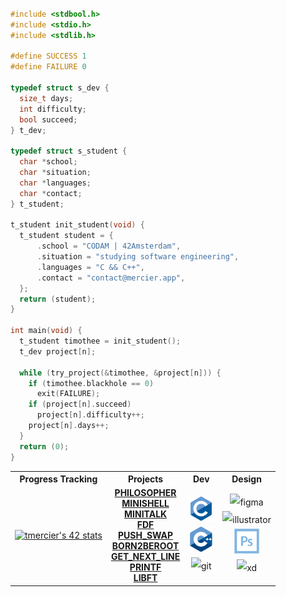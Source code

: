 ```c

#include <stdbool.h>
#include <stdio.h>
#include <stdlib.h>

#define SUCCESS 1
#define FAILURE 0

typedef struct s_dev {
  size_t days;
  int difficulty;
  bool succeed;
} t_dev;

typedef struct s_student {
  char *school;
  char *situation;
  char *languages;
  char *contact;
} t_student;

t_student init_student(void) {
  t_student student = {
      .school = "CODAM | 42Amsterdam",
      .situation = "studying software engineering",
      .languages = "C && C++",
      .contact = "contact@mercier.app",
  };
  return (student);
}

int main(void) {
  t_student timothee = init_student();
  t_dev project[n];
  
  while (try_project(&timothee, &project[n])) {
    if (timothee.blackhole == 0)
      exit(FAILURE);
    if (project[n].succeed)
      project[n].difficulty++;
    project[n].days++;
  }
  return (0);
}

```
<table>
    <tr>
        <th>Progress Tracking</th>
        <th>Projects</th>
        <th>Dev</th>
        <th>Design</th>
    </tr>
    <tr>
        <td style="text-align: center;">
            <a href="https://github.com/JaeSeoKim/badge42"><img src="https://badge42.vercel.app/api/v2/clafi69q000590fmnc94ufq04/stats?cursusId=21&coalitionId=59" alt="tmercier's 42 stats" /></a>
        </td>
        <td style="text-align: center">
            <div style="text-align: center;">
                <a href="https://github.com/t-mercier/42_philosophers" title="Repository"><b>PHILOSOPHER</a><br />
                <a href="https://github.com/t-mercier/42_minishell" title="Repository">MINISHELL</a><br />
                <a href="https://github.com/t-mercier/42_minitalk" title="Repository">MINITALK</a><br />
                <a href="https://github.com/t-mercier/42_fdf" title="Repository">FDF</a><br />
                <a href="https://github.com/t-mercier/42_push_swap" title="Repository">PUSH_SWAP</a><br />
                <a href="https://github.com/t-mercier/42_born2beroot" title="Repository">BORN2BEROOT</a><br />
                <a href="https://github.com/t-mercier/42_libs" title="Repository">GET_NEXT_LINE</a><br />
                <a href="https://github.com/t-mercier/42_libs" title="Repository">PRINTF</a><br />
                <a href="https://github.com/t-mercier/42_libs" title="Repository">LIBFT</a>
            </div>
        </td>
        <td style="text-align: center;">
            <div style="line-height: 2;">
                    <img src="https://raw.githubusercontent.com/devicons/devicon/master/icons/c/c-original.svg" alt="c" width="40" height="40" /><br />
                    <img src="https://raw.githubusercontent.com/devicons/devicon/master/icons/cplusplus/cplusplus-original.svg" alt="cplusplus" width="40" height="40" /><br />
                    <img src="https://www.vectorlogo.zone/logos/git-scm/git-scm-icon.svg" alt="git" width="40" height="40" /><br />
            </div>
        </td>
        <td style="text-align: center;">
            <div style="line-height: 2;">
                <img src="https://www.vectorlogo.zone/logos/figma/figma-icon.svg" alt="figma" width="40" height="40" /><br />
                <img src="https://www.vectorlogo.zone/logos/adobe_illustrator/adobe_illustrator-icon.svg" alt="illustrator" width="40" height="40" /><br />
                <img src="https://raw.githubusercontent.com/devicons/devicon/master/icons/photoshop/photoshop-line.svg" alt="photoshop" width="40" height="40" /><br />
                <img src="https://cdn.worldvectorlogo.com/logos/adobe-xd.svg" alt="xd" width="40" height="40" />
            </div>
        </td>
    </tr>
</table>
